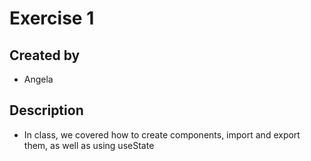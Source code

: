 # Exercise 1

## Created by
- Angela

## Description
- In class, we covered how to create components, import and export them, as well as using useState
